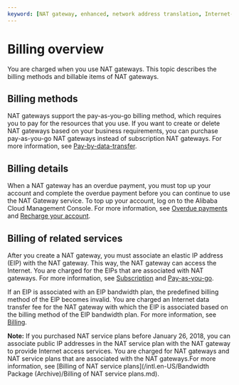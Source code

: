 ```yaml
---
keyword: [NAT gateway, enhanced, network address translation, Internet-facing services, Internet access]
---
```


# Billing overview

You are charged when you use NAT gateways. This topic describes the billing methods and billable items of NAT gateways.

## Billing methods

NAT gateways support the pay-as-you-go billing method, which requires you to pay for the resources that you use. If you want to create or delete NAT gateways based on your business requirements, you can purchase pay-as-you-go NAT gateways instead of subscription NAT gateways. For more information, see [Pay-by-data-transfer](/intl.en-US/Pricing/Pay-as-you-go.md).

## Billing details

When a NAT gateway has an overdue payment, you must top up your account and complete the overdue payment before you can continue to use the NAT Gateway service. To top up your account, log on to the Alibaba Cloud Management Console. For more information, see [Overdue payments](/intl.en-US/Pricing/Pay-as-you-go.md) and [Recharge your account](/intl.en-US/Pricing/Pay-as-you-go.md).

## Billing of related services

After you create a NAT gateway, you must associate an elastic IP address \(EIP\) with the NAT gateway. This way, the NAT gateway can access the Internet. You are charged for the EIPs that are associated with NAT gateways. For more information, see [Subscription](/intl.en-US/Pricing/Subscription.md) and [Pay-as-you-go](/intl.en-US/Pricing/Pay-as-you-go.md).

If an EIP is associated with an EIP bandwidth plan, the predefined billing method of the EIP becomes invalid. You are charged an Internet data transfer fee for the NAT gateway with which the EIP is associated based on the billing method of the EIP bandwidth plan. For more information, see [Billing](/intl.en-US/Pricing/Billing.md).

**Note:** If you purchased NAT service plans before January 26, 2018, you can associate public IP addresses in the NAT service plan with the NAT gateway to provide Internet access services. You are charged for NAT gateways and NAT service plans that are associated with the NAT gateways.For more information, see [Billing of NAT service plans](/intl.en-US/Bandwidth Package (Archive)/Billing of NAT service plans.md).

